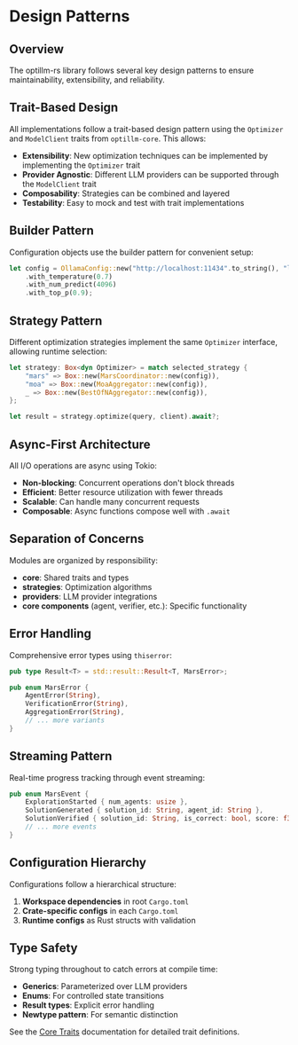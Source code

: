 # Design Patterns

## Overview

The optillm-rs library follows several key design patterns to ensure maintainability, extensibility, and reliability.

## Trait-Based Design

All implementations follow a trait-based design pattern using the `Optimizer` and `ModelClient` traits from `optillm-core`. This allows:

- **Extensibility**: New optimization techniques can be implemented by implementing the `Optimizer` trait
- **Provider Agnostic**: Different LLM providers can be supported through the `ModelClient` trait
- **Composability**: Strategies can be combined and layered
- **Testability**: Easy to mock and test with trait implementations

## Builder Pattern

Configuration objects use the builder pattern for convenient setup:

```rust
let config = OllamaConfig::new("http://localhost:11434".to_string(), "llama2".to_string())
    .with_temperature(0.7)
    .with_num_predict(4096)
    .with_top_p(0.9);
```

## Strategy Pattern

Different optimization strategies implement the same `Optimizer` interface, allowing runtime selection:

```rust
let strategy: Box<dyn Optimizer> = match selected_strategy {
    "mars" => Box::new(MarsCoordinator::new(config)),
    "moa" => Box::new(MoaAggregator::new(config)),
    _ => Box::new(BestOfNAggregator::new(config)),
};

let result = strategy.optimize(query, client).await?;
```

## Async-First Architecture

All I/O operations are async using Tokio:

- **Non-blocking**: Concurrent operations don't block threads
- **Efficient**: Better resource utilization with fewer threads
- **Scalable**: Can handle many concurrent requests
- **Composable**: Async functions compose well with `.await`

## Separation of Concerns

Modules are organized by responsibility:

- **core**: Shared traits and types
- **strategies**: Optimization algorithms
- **providers**: LLM provider integrations
- **core components** (agent, verifier, etc.): Specific functionality

## Error Handling

Comprehensive error types using `thiserror`:

```rust
pub type Result<T> = std::result::Result<T, MarsError>;

pub enum MarsError {
    AgentError(String),
    VerificationError(String),
    AggregationError(String),
    // ... more variants
}
```

## Streaming Pattern

Real-time progress tracking through event streaming:

```rust
pub enum MarsEvent {
    ExplorationStarted { num_agents: usize },
    SolutionGenerated { solution_id: String, agent_id: String },
    SolutionVerified { solution_id: String, is_correct: bool, score: f32 },
    // ... more events
}
```

## Configuration Hierarchy

Configurations follow a hierarchical structure:

1. **Workspace dependencies** in root `Cargo.toml`
2. **Crate-specific configs** in each `Cargo.toml`
3. **Runtime configs** as Rust structs with validation

## Type Safety

Strong typing throughout to catch errors at compile time:

- **Generics**: Parameterized over LLM providers
- **Enums**: For controlled state transitions
- **Result types**: Explicit error handling
- **Newtype pattern**: For semantic distinction

See the [Core Traits](core-traits.md) documentation for detailed trait definitions.
